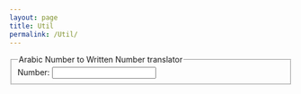 ```yaml
---
layout: page
title: Util 
permalink: /Util/
---
```

<form>
 <fieldset>
  <legend>Arabic Number to Written Number translator</legend>
  Number: <input type="number"><br>
 </fieldset>
</form>

<script src="//code.jquery.com/jquery-1.11.2.min.js"></script>
<script src="/assets/js/util.js"></script>
